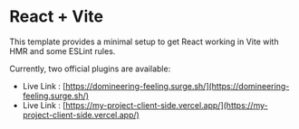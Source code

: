 # React + Vite

This template provides a minimal setup to get React working in Vite with HMR and some ESLint rules.

Currently, two official plugins are available:

- Live Link :  [https://domineering-feeling.surge.sh/](https://domineering-feeling.surge.sh/) 
- Live Link :  [https://my-project-client-side.vercel.app/](https://my-project-client-side.vercel.app/) 
